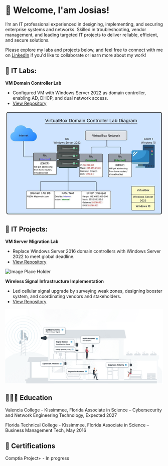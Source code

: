 # 👋 Welcome, I'am Josias! 
 
I’m an IT professional experienced in designing, implementing, and securing enterprise systems and networks. Skilled in troubleshooting, vendor management, and leading targeted IT projects to deliver reliable, efficient, and secure solutions.
 
Please explore my labs and projects below, and feel free to connect with me on
[LinkedIn](https://www.linkedin.com/in/josiasdelbois/) if you'd like to collaborate or learn more about my work!

<h2>🏢 IT Labs:</h2>

<b>VM Domain Controller Lab</b>
- Configured VM with Windows Server 2022 as domain controller, enabling AD, DHCP, and dual network access.
- [View Repository](https://github.com/josiasdelbois/VirtualBox_Domain_Controller_Lab)

![Image Place Holder](https://github.com/josiasdelbois/VirtualBox_Domain_Controller_Lab/blob/main/Asset/VirtualBox%20Domain%20Controller%20Lab%20Diagram.png)

<h2>🏢 IT Projects:</h2>

<b>VM Server Migration Lab</b>
- Replace Windows Server 2016 domain controllers with Windows Server 2022 to meet global deadline.
- [View Repository]()

![Image Place Holder]()

<b>Wireless Signal Infrastructure Implementation</b>
- Led cellular signal upgrade by surveying weak zones, designing booster system, and coordinating vendors and stakeholders.
- [View Repository](https://github.com/josiasdelbois/Wireless-Signal-Infrastructure-Implementation/blob/main/README.md)

![Antenna Project cover photo](https://github.com/josiasdelbois/josiasdelbois/blob/main/assets/Antenna%20Project%20Photo%201.1.png) 

<h2>👨🏽‍🎓 Education</h2>

Valencia College - Kissimmee, Florida
Associate in Science – Cybersecurity and Network Engineering Technology, Expected 2027

Florida Technical College - Kissimmee, Florida
Associate in Science – Business Management Tech, May 2016

<h2>📜 Certifications</h2> 

Comptia Project+ - In progress

